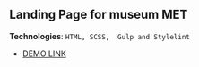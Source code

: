 ## Landing Page for museum MET

**Technologies**: `HTML, SCSS,  Gulp and Stylelint`

- [DEMO LINK](https://DmitriyALEX.github.io/met/)
